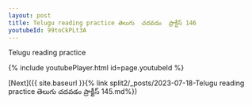 ```yaml
---
layout: post
title: Telugu reading practice తెలుగు  చదవడం  ప్రాక్టీస్ 146
youtubeId: 99toCkPLt3A
---
```

 
 
Telugu reading practice
 
 
 
 
 


{% include youtubePlayer.html id=page.youtubeId %}
 
[Next]({{ site.baseurl }}{% link  split2/_posts/2023-07-18-Telugu reading practice తెలుగు  చదవడం  ప్రాక్టీస్ 145.md%})
 
